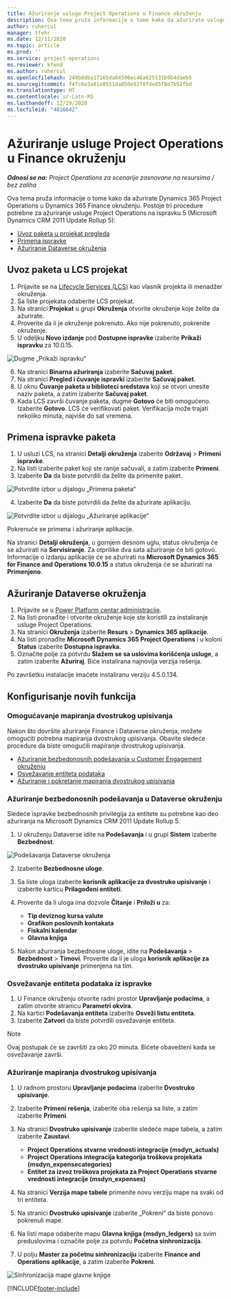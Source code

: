 ```yaml
---
title: Ažuriranje usluge Project Operations u Finance okruženju
description: Ova tema pruža informacije o tome kako da ažurirate uslugu Project Operations u Dynamics 365 Finance okruženju.
author: ruhercul
manager: tfehr
ms.date: 12/11/2020
ms.topic: article
ms.prod: ''
ms.service: project-operations
ms.reviewer: kfend
ms.author: ruhercul
ms.openlocfilehash: 249b8dba17165da04596ec46a625131b9b4daeb5
ms.sourcegitcommit: f4fc6e3a81e8551da050e92f8fde85f8d7b52fbd
ms.translationtype: HT
ms.contentlocale: sr-Latn-RS
ms.lasthandoff: 12/29/2020
ms.locfileid: "4816642"
---
```

# <a name="update-project-operations-in-your-finance-environment"></a>Ažuriranje usluge Project Operations u Finance okruženju

_**Odnosi se na:** Project Operations za scenarije zasnovane na resursima / bez zaliha_


Ova tema pruža informacije o tome kako da ažurirate Dynamics 365 Project Operations u Dynamics 365 Finance okruženju. Postoje tri procedure potrebne za ažuriranje usluge Project Operations na ispravku 5 (Microsoft Dynamics CRM 2011 Update Rollup 5):

- [Uvoz paketa u projekat pregleda](#import)
- [Primena ispravke](#apply)
- [Ažuriranje Dataverse okruženja](#update)

## <a name="import-the-package-into-your-lcs-project"></a><a name="import"></a>Uvoz paketa u LCS projekat

1. Prijavite se na [Lifecycle Services (LCS)](https://lcs.dynamics.com/) kao vlasnik projekta ili menadžer okruženja.
2. Sa liste projekata odaberite LCS projekat.
3. Na stranici **Projekat** u grupi **Okruženja** otvorite okruženje koje želite da ažurirate.
4. Proverite da li je okruženje pokrenuto. Ako nije pokrenuto, pokrenite okruženje.
5. U odeljku **Novo izdanje** pod **Dostupne ispravke** izaberite **Prikaži ispravku** za 10.0.15.

![Dugme „Prikaži ispravku“](media/view-update.png)

6. Na stranici **Binarna ažuriranja** izaberite **Sačuvaj paket**.
7. Na stranici **Pregled i čuvanje ispravki** izaberite **Sačuvaj paket**.
8. U oknu **Čuvanje paketa u biblioteci sredstava** koji se otvori unesite naziv paketa, a zatim izaberite **Sačuvaj paket**.
9. Kada LCS završi čuvanje paketa, dugme **Gotovo** će biti omogućeno. Izaberite **Gotovo**. LCS će verifikovati paket. Verifikacija može trajati nekoliko minuta, najviše do sat vremena.


## <a name="apply-the-package-update"></a><a name="apply"></a>Primena ispravke paketa

1. U usluzi LCS, na stranici **Detalji okruženja** izaberite **Održavaj** > **Primeni ispravke**.
2. Na listi izaberite paket koji ste ranije sačuvali, a zatim izaberite **Primeni**.
3. Izaberite **Da** da biste potvrdili da želite da primenite paket.

![Potvrdite izbor u dijalogu „Primena paketa“](media/confirm-package-deployment.png)

4. Izaberite **Da** da biste potvrdili da želite da ažurirate aplikaciju.

![Potvrdite izbor u dijalogu „Ažuriranje aplikacije“](media/confirm-application-update.png)

Pokrenuće se primena i ažuriranje aplikacije. 

Na stranici **Detalji okruženja**, u gornjem desnom uglu, status okruženja će se ažurirati na **Servisiranje**. Za otprilike dva sata ažuriranje će biti gotovo. Informacije o izdanju aplikacije će se ažurirati na **Microsoft Dynamics 365 for Finance and Operations 10.0.15** a status okruženja će se ažurirati na **Primenjeno**.


## <a name="update-your-dataverse-environment"></a><a name="update"></a>Ažuriranje Dataverse okruženja

1. Prijavite se u [Power Platform centar administracije](https://admin.powerplatform.com/).
2. Na listi pronađite i otvorite okruženje koje ste koristili za instaliranje usluge Project Operations.
3. Na stranici **Okruženja** izaberite **Resurs** > **Dynamics 365 aplikacije**.
4. Na listi pronađite **Microsoft Dynamics 365 Project Operations** i u koloni **Status** izaberite **Dostupna ispravka**.
5. Označite polje za potvrdu **Slažem se sa uslovima korišćenja usluge**, a zatim izaberite **Ažuriraj**. Biće instalirana najnovija verzija rešenja.

Po završetku instalacije imaćete instaliranu verziju 4.5.0.134.

## <a name="configure-new-features"></a>Konfigurisanje novih funkcija

### <a name="enable-dual-write-mapping"></a>Omogućavanje mapiranja dvostrukog upisivanja

Nakon što dovršite ažuriranje Finance i Dataverse okruženja, možete omogućiti potrebna mapiranja dvostrukog upisivanja. Obavite sledeće procedure da biste omogućili mapiranje dvostrukog upisivanja.

- [Ažuriranje bezbedonosnih podešavanja u Customer Engagement okruženju](#security)
- [Osvežavanje entiteta podataka](#refresh)
- [Ažuriranje i pokretanje mapiranja dvostrukog upisivanja](#run)

### <a name="update-security-settings-on-the-dataverse-environment"></a><a name="security"></a>Ažuriranje bezbedonosnih podešavanja u Dataverse okruženju

Sledeće ispravke bezbednosnih privilegija za entitete su potrebne kao deo ažuriranja na Microsoft Dynamics CRM 2011 Update Rollup 5.

1. U okruženju Dataverse idite na **Podešavanja** i u grupi **Sistem** izaberite **Bezbednost**.

![Podešavanja Dataverse okruženja](media/Picture21.png)

2. Izaberite **Bezbednosne uloge**.
3. Sa liste uloga izaberite **korisnik aplikacije za dvostruko upisivanje** i izaberite karticu **Prilagođeni entiteti**. 
4. Proverite da li uloga ima dozvole **Čitanje** i **Priloži u** za:

      - **Tip deviznog kursa valute**
      - **Grafikon poslovnih kontakata** 
      - **Fiskalni kalendar** 
      - **Glavna knjiga**

5. Nakon ažuriranja bezbednosne uloge, idite na **Podešavanja** > **Bezbednost** > **Timovi**. Proverite da li je uloga **korisnik aplikacije za dvostruko upisivanje** primenjena na tim. 

### <a name="refresh-data-entities-from-the-update"></a><a name="refresh"></a>Osvežavanje entiteta podataka iz ispravke

1. U Finance okruženju otvorite radni prostor **Upravljanje podacima**, a zatim otvorite stranicu **Parametri okvira**.
2. Na kartici **Podešavanja entiteta** izaberite **Osveži listu entiteta**.
3. Izaberite **Zatvori** da biste potvrdili osvežavanje entiteta.

 > [!NOTE]
 > Ovaj postupak će se završiti za oko 20 minuta. Bićete obavešteni kada se osvežavanje završi.

### <a name="update-dual-write-mappings"></a><a name="run"></a>Ažuriranje mapiranja dvostrukog upisivanja

1. U radnom prostoru **Upravljanje podacima** izaberite **Dvostruko upisivanje**.
2. Izaberite **Primeni rešenja**, izaberite oba rešenja sa liste, a zatim izaberite **Primeni**.
3. Na stranici **Dvostruko upisivanje** izaberite sledeće mape tabela, a zatim izaberite **Zaustavi**.

    - **Project Operations stvarne vrednosti integracije (msdyn_actuals)**
    - **Project Operations integracija kategorija troškova projekata (msdyn_expensecategories)**
    - **Entitet za izvoz troškova projekata za Project Operations stvarne vrednosti integracije (msdyn_expenses)**

4. Na stranici **Verzija mape tabele** primenite novu verziju mape na svaki od tri entiteta.
5. Na stranici **Dvostruko upisivanje** izaberite „Pokreni“ da biste ponovo pokrenuli mape.
6. Na listi mapa odaberite mapu **Glavna knjiga (msdyn_ledgers)** sa svim preduslovima i označite polje za potvrdu **Početna sinhronizacija**. 
7. U polju **Master za početnu sinhronizaciju** izaberite **Finance and Operations aplikacije**, a zatim izaberite **Pokreni**.
 
 ![Sinhronizacija mape glavne knjige](media/DW6.png)
 


[!INCLUDE[footer-include](../includes/footer-banner.md)]